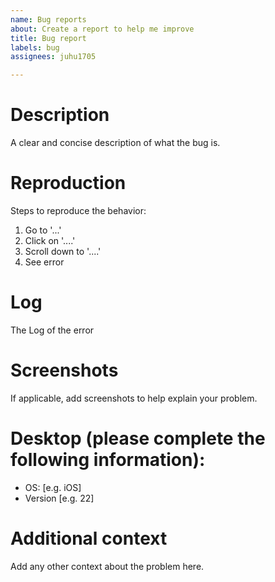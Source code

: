 ```yaml
---
name: Bug reports
about: Create a report to help me improve
title: Bug report
labels: bug
assignees: juhu1705

---
```


# Description

A clear and concise description of what the bug is.

# Reproduction

Steps to reproduce the behavior:
1. Go to '...'
2. Click on '....'
3. Scroll down to '....'
4. See error

# Log

The Log of the error

# Screenshots

If applicable, add screenshots to help explain your problem.

# Desktop (please complete the following information):
 
- OS: [e.g. iOS]
- Version [e.g. 22]

# Additional context

Add any other context about the problem here.

